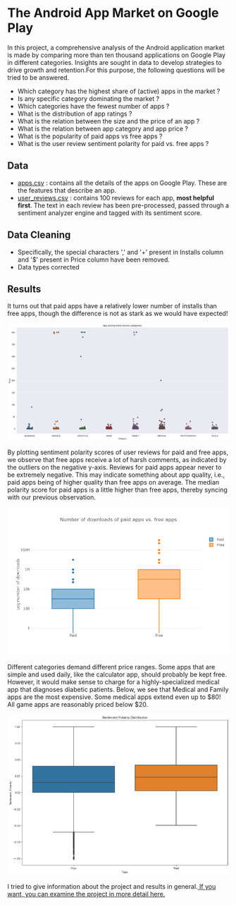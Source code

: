 # The Android App Market on Google Play

In this project, a comprehensive analysis of the Android application market is made by comparing more than ten thousand applications on Google Play in different categories. Insights are sought in data to develop strategies to drive growth and retention.For this purpose, the following questions will be tried to be answered.

* Which category has the highest share of (active) apps in the market ?
* Is any specific category dominating the market ?
* Which categories have the fewest number of apps ?
* What is the distribution of app ratings ?
* What is the relation between the size and the price of an app ?
* What is the relation between app category and app price ?
* What is the popularity of paid apps vs free apps ?
* What is the user review sentiment polarity for paid vs. free apps ?

## Data

* <a href="datasets/apps.csv">apps.csv</a> : contains all the details of the apps on Google Play. These are the features that describe an app.
* <a href="datasets/user_reviews.csv">user_reviews.csv</a> : contains 100 reviews for each app, **most helpful first**. The text in each review has been pre-processed, passed through a sentiment analyzer engine and tagged with its sentiment score.

## Data Cleaning

* Specifically, the special characters ',' and '+' present in Installs column and '$' present in Price column have been removed.
* Data types corrected

## Results

It turns out that paid apps have a relatively lower number of installs than free apps, though the difference is not as stark as we would have expected!

![](images/price.png)

By plotting sentiment polarity scores of user reviews for paid and free apps, we observe that free apps receive a lot of harsh comments, as indicated by the outliers on the negative y-axis. Reviews for paid apps appear never to be extremely negative. This may indicate something about app quality, i.e., paid apps being of higher quality than free apps on average. The median polarity score for paid apps is a little higher than free apps, thereby syncing with our previous observation.

![](images/downloads.png)

Different categories demand different price ranges. Some apps that are simple and used daily, like the calculator app, should probably be kept free. However, it would make sense to charge for a highly-specialized medical app that diagnoses diabetic patients. Below, we see that Medical and Family apps are the most expensive. Some medical apps extend even up to $80! All game apps are reasonably priced below $20.

![](images/sentiment.png)

I tried to give information about the project and results in general.<a href="https://nbviewer.jupyter.org/github/berk77/DataCamp_Projects/blob/main/The%20Android%20App%20Market%20on%20Google%20Play/notebook.ipynb"> If you want, you can examine the project in more detail here.</a>
